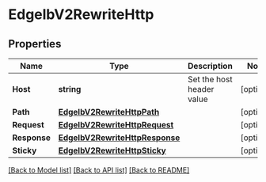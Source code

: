 # EdgelbV2RewriteHttp

## Properties
Name | Type | Description | Notes
------------ | ------------- | ------------- | -------------
**Host** | **string** | Set the host header value | [optional] 
**Path** | [**EdgelbV2RewriteHttpPath**](EdgelbV2RewriteHttp_path.md) |  | [optional] 
**Request** | [**EdgelbV2RewriteHttpRequest**](EdgelbV2RewriteHttpRequest.md) |  | [optional] 
**Response** | [**EdgelbV2RewriteHttpResponse**](EdgelbV2RewriteHttpResponse.md) |  | [optional] 
**Sticky** | [**EdgelbV2RewriteHttpSticky**](EdgelbV2RewriteHttp_sticky.md) |  | [optional] 

[[Back to Model list]](../README.md#documentation-for-models) [[Back to API list]](../README.md#documentation-for-api-endpoints) [[Back to README]](../README.md)


